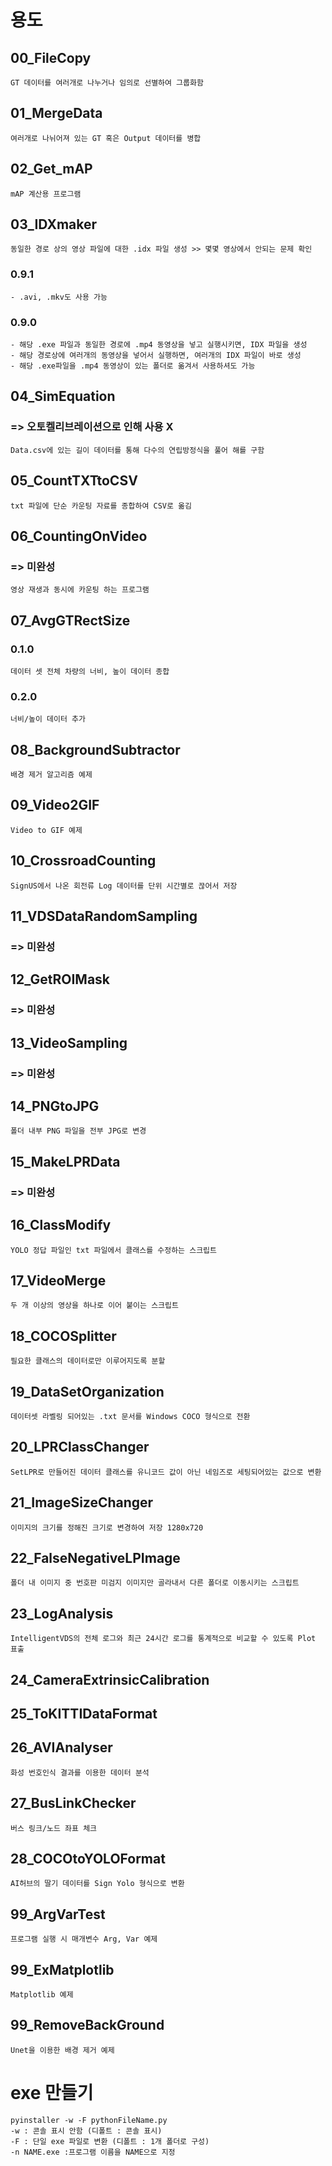 # 용도

## 00_FileCopy
    GT 데이터를 여러개로 나누거나 임의로 선별하여 그룹화함

## 01_MergeData
    여러개로 나뉘어져 있는 GT 혹은 Output 데이터를 병합

## 02_Get_mAP
    mAP 계산용 프로그램

## 03_IDXmaker
    동일한 경로 상의 영상 파일에 대한 .idx 파일 생성 >> 몇몇 영상에서 안되는 문제 확인

### 0.9.1
    - .avi, .mkv도 사용 가능

### 0.9.0
    - 해당 .exe 파일과 동일한 경로에 .mp4 동영상을 넣고 실행시키면, IDX 파일을 생성
    - 해당 경로상에 여러개의 동영상을 넣어서 실행하면, 여러개의 IDX 파일이 바로 생성
    - 해당 .exe파일을 .mp4 동영상이 있는 폴더로 옮겨서 사용하셔도 가능

## 04_SimEquation
### => 오토켈리브레이션으로 인해 사용 X
    Data.csv에 있는 길이 데이터를 통해 다수의 연립방정식을 풀어 해를 구함
    
## 05_CountTXTtoCSV
    txt 파일에 단순 카운팅 자료를 종합하여 CSV로 옮김

## 06_CountingOnVideo
### => 미완성
    영상 재생과 동시에 카운팅 하는 프로그램

## 07_AvgGTRectSize
### 0.1.0
    데이터 셋 전체 차량의 너비, 높이 데이터 종합
### 0.2.0
    너비/높이 데이터 추가

## 08_BackgroundSubtractor
    배경 제거 알고리즘 예제

## 09_Video2GIF
    Video to GIF 예제

## 10_CrossroadCounting
    SignUS에서 나온 회전류 Log 데이터를 단위 시간별로 끊어서 저장

## 11_VDSDataRandomSampling
### => 미완성

## 12_GetROIMask
### => 미완성

## 13_VideoSampling
### => 미완성

## 14_PNGtoJPG
    폴더 내부 PNG 파일을 전부 JPG로 변경

## 15_MakeLPRData
### => 미완성

## 16_ClassModify
    YOLO 정답 파일인 txt 파일에서 클래스를 수정하는 스크립트

## 17_VideoMerge
    두 개 이상의 영상을 하나로 이어 붙이는 스크립트

## 18_COCOSplitter
    필요한 클래스의 데이터로만 이루어지도록 분할

## 19_DataSetOrganization
    데이터셋 라벨링 되어있는 .txt 문서를 Windows COCO 형식으로 전환

## 20_LPRClassChanger
    SetLPR로 만들어진 데이터 클래스를 유니코드 값이 아닌 네임즈로 세팅되어있는 값으로 변환

## 21_ImageSizeChanger
    이미지의 크기를 정해진 크기로 변경하여 저장 1280x720

## 22_FalseNegativeLPImage
    폴더 내 이미지 중 번호판 미검지 이미지만 골라내서 다른 폴더로 이동시키는 스크립트

## 23_LogAnalysis
    IntelligentVDS의 전체 로그와 최근 24시간 로그를 통계적으로 비교할 수 있도록 Plot 표출

## 24_CameraExtrinsicCalibration

## 25_ToKITTIDataFormat

## 26_AVIAnalyser
    화성 번호인식 결과를 이용한 데이터 분석

## 27_BusLinkChecker
    버스 링크/노드 좌표 체크

## 28_COCOtoYOLOFormat
    AI허브의 딸기 데이터를 Sign Yolo 형식으로 변환

## 99_ArgVarTest
    프로그램 실행 시 매개변수 Arg, Var 예제

## 99_ExMatplotlib
    Matplotlib 예제

## 99_RemoveBackGround
    Unet을 이용한 배경 제거 예제

# exe 만들기
    pyinstaller -w -F pythonFileName.py
    -w : 콘솔 표시 안함 (디폴트 : 콘솔 표시)
    -F : 단일 exe 파일로 변환 (디폴트 : 1개 폴더로 구성)
    -n NAME.exe :프로그램 이름을 NAME으로 지정
